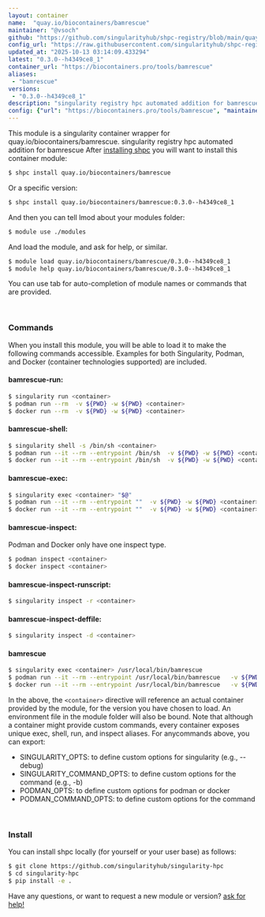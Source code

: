 ```yaml
---
layout: container
name:  "quay.io/biocontainers/bamrescue"
maintainer: "@vsoch"
github: "https://github.com/singularityhub/shpc-registry/blob/main/quay.io/biocontainers/bamrescue/container.yaml"
config_url: "https://raw.githubusercontent.com/singularityhub/shpc-registry/main/quay.io/biocontainers/bamrescue/container.yaml"
updated_at: "2025-10-13 03:14:09.433294"
latest: "0.3.0--h4349ce8_1"
container_url: "https://biocontainers.pro/tools/bamrescue"
aliases:
 - "bamrescue"
versions:
 - "0.3.0--h4349ce8_1"
description: "singularity registry hpc automated addition for bamrescue"
config: {"url": "https://biocontainers.pro/tools/bamrescue", "maintainer": "@vsoch", "description": "singularity registry hpc automated addition for bamrescue", "latest": {"0.3.0--h4349ce8_1": "sha256:57a3eefaedb8aa17be327a6f3939f6889528e6709bd37e949c629351bbb37d85"}, "tags": {"0.3.0--h4349ce8_1": "sha256:57a3eefaedb8aa17be327a6f3939f6889528e6709bd37e949c629351bbb37d85"}, "docker": "quay.io/biocontainers/bamrescue", "aliases": {"bamrescue": "/usr/local/bin/bamrescue"}}
---
```


This module is a singularity container wrapper for quay.io/biocontainers/bamrescue.
singularity registry hpc automated addition for bamrescue
After [installing shpc](#install) you will want to install this container module:


```bash
$ shpc install quay.io/biocontainers/bamrescue
```

Or a specific version:

```bash
$ shpc install quay.io/biocontainers/bamrescue:0.3.0--h4349ce8_1
```

And then you can tell lmod about your modules folder:

```bash
$ module use ./modules
```

And load the module, and ask for help, or similar.

```bash
$ module load quay.io/biocontainers/bamrescue/0.3.0--h4349ce8_1
$ module help quay.io/biocontainers/bamrescue/0.3.0--h4349ce8_1
```

You can use tab for auto-completion of module names or commands that are provided.

<br>

### Commands

When you install this module, you will be able to load it to make the following commands accessible.
Examples for both Singularity, Podman, and Docker (container technologies supported) are included.

#### bamrescue-run:

```bash
$ singularity run <container>
$ podman run --rm  -v ${PWD} -w ${PWD} <container>
$ docker run --rm  -v ${PWD} -w ${PWD} <container>
```

#### bamrescue-shell:

```bash
$ singularity shell -s /bin/sh <container>
$ podman run --it --rm --entrypoint /bin/sh  -v ${PWD} -w ${PWD} <container>
$ docker run --it --rm --entrypoint /bin/sh  -v ${PWD} -w ${PWD} <container>
```

#### bamrescue-exec:

```bash
$ singularity exec <container> "$@"
$ podman run --it --rm --entrypoint ""  -v ${PWD} -w ${PWD} <container> "$@"
$ docker run --it --rm --entrypoint ""  -v ${PWD} -w ${PWD} <container> "$@"
```

#### bamrescue-inspect:

Podman and Docker only have one inspect type.

```bash
$ podman inspect <container>
$ docker inspect <container>
```

#### bamrescue-inspect-runscript:

```bash
$ singularity inspect -r <container>
```

#### bamrescue-inspect-deffile:

```bash
$ singularity inspect -d <container>
```


#### bamrescue

```bash
$ singularity exec <container> /usr/local/bin/bamrescue
$ podman run --it --rm --entrypoint /usr/local/bin/bamrescue   -v ${PWD} -w ${PWD} <container> -c " $@"
$ docker run --it --rm --entrypoint /usr/local/bin/bamrescue   -v ${PWD} -w ${PWD} <container> -c " $@"
```



In the above, the `<container>` directive will reference an actual container provided
by the module, for the version you have chosen to load. An environment file in the
module folder will also be bound. Note that although a container
might provide custom commands, every container exposes unique exec, shell, run, and
inspect aliases. For anycommands above, you can export:

 - SINGULARITY_OPTS: to define custom options for singularity (e.g., --debug)
 - SINGULARITY_COMMAND_OPTS: to define custom options for the command (e.g., -b)
 - PODMAN_OPTS: to define custom options for podman or docker
 - PODMAN_COMMAND_OPTS: to define custom options for the command

<br>

### Install

You can install shpc locally (for yourself or your user base) as follows:

```bash
$ git clone https://github.com/singularityhub/singularity-hpc
$ cd singularity-hpc
$ pip install -e .
```

Have any questions, or want to request a new module or version? [ask for help!](https://github.com/singularityhub/singularity-hpc/issues)
